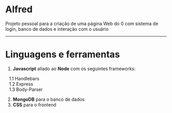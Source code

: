 # Alfred

Projeto pessoal para a criação de uma página Web do 0 com sistema de login, banco de dados e interação com o usuário

----

# Linguagens e ferramentas

1. **Javascript** aliado ao **Node** com os seguintes frameworks:

&nbsp;&nbsp;&nbsp;1.1 Handlebars \
&nbsp;&nbsp;&nbsp;1.2 Express\
&nbsp;&nbsp;&nbsp;1.3 Body-Parser


2. **MongoDB** para o banco de dados
3. **CSS** para o frontend
